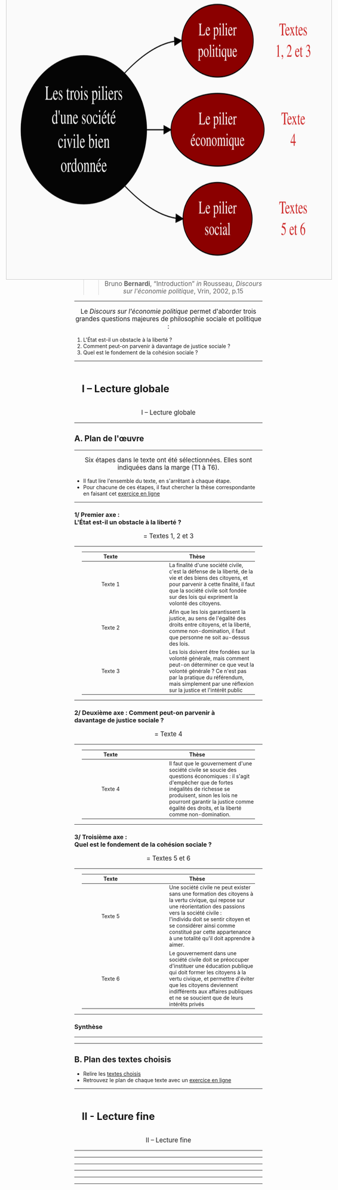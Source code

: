 ```yaml
---
marp: true
theme: teaching
paginate: true
size: 4:3
---
```


<!-- _class: titre -->
<style scoped>
h1 {padding:20px!important; font-size:190%;}
h1 span {font-size:75%; display:block; line-height:130%; margin-top:10px; padding-bottom:15px;}
</style>
# Étude d'une œuvre suivie :<br> <span>Rousseau, _Discours sur l'économie politique_, I-II</span>
Cédric Eyssette
https://eyssette.github.io/


---
<!-- _class: pp  -->
<style scoped>
p {text-align:center; font-size:120%;}
</style>

![bg left:50%](https://upload.wikimedia.org/wikipedia/commons/thumb/b/b7/Jean-Jacques_Rousseau_%28painted_portrait%29.jpg/440px-Jean-Jacques_Rousseau_%28painted_portrait%29.jpg)

Jean-Jacques Rousseau (1712-1778)

---
<!-- _class: pp fpp-->

![bg left:47%](https://upload.wikimedia.org/wikipedia/commons/thumb/2/2b/Encyclopedie_de_D%27Alembert_et_Diderot_-_Premiere_Page_-_ENC_1-NA5.jpg/1920px-Encyclopedie_de_D%27Alembert_et_Diderot_-_Premiere_Page_-_ENC_1-NA5.jpg)

Le _Discours sur l'économie politique_ est l'édition indépendante de ce qui était auparavant un article dans l'_Encyclopédie_ de Diderot et D'Alembert, l'article : « Économie (morale et politique) », paru en 1755

---
<!-- _class: i2t0 pp contain -->
<style scoped>
img {height:800px!important; margin-top:-90px;}
p:nth-of-type(1) img {margin-left:10px;}
p:nth-of-type(2) img {margin-left:-10px!important;}
</style>

![](https://i.ibb.co/2Nbm2Dt/Rousseau-Discours-Ine-galite.jpg)

![](https://gallica.bnf.fr/essentiels/sites/default/files/visuel-contrat-social.jpg)


---
<!-- _class: citationM2 fppppp -->

![](https://i.ibb.co/4dZZPSX/Rousseau-DEP.jpg)

>« [I]l faut le considérer non comme un texte de transition mais comme un texte de fondation, non comme un texte marginal mais comme un texte central. Cela doit conduire à en faire non une simple pièce annexe dans un dossier, mais un objet d'étude valant pour lui-même et de première importance. »
>>Bruno **Bernardi**, “Introduction” _in_ Rousseau, _Discours sur l'économie politique_, Vrin, 2002, p.15

---
<!-- _class:  -->

Le _Discours sur l'économie politique_ permet d'aborder trois grandes questions majeures de philosophie sociale et politique :

1) L'État est-il un obstacle à la liberté ?
2) Comment peut-on parvenir à davantage de justice sociale ?
3) Quel est le fondement de la cohésion sociale ?

---
<!-- _class: partie -->
<style scoped>
img {position:absolute; top:37px; left:45px; width:873px; height:530px}
</style>
![](https://c.pxhere.com/photos/fe/bf/eagle_eagle_flying_soar_bird_nature_bald_flight_wildlife-845593.jpg!d)
# I – Lecture globale

I – Lecture globale

<!-- // Faire un rappel de la méthode NPQT : Notions, Plan, Question, Thèse
// Focalisation ici sur le "P" : plan de l'œuvre, plan des textes choisis -->

---
<!-- _class: souspartie -->
## A. Plan de l'œuvre

---
<!-- _class: -->

Six étapes dans le texte ont été sélectionnées. Elles sont indiquées dans la marge (T1 à T6).
- Il faut lire l'ensemble du texte, en s'arrêtant à chaque étape.
- Pour chacune de ces étapes, il faut chercher la thèse correspondante en faisant cet [exercice en ligne](https://learningapps.org/display?v=ph7wg94tj21)



---
<!-- _class: etape -->
### 1/ Premier axe : <br>L'État est-il un obstacle à la liberté ?
= Textes 1, 2 et 3

---
<!-- _class: fmmm pp -->
<style scoped>
table {padding-left:20px; padding-right:20px;}
table td:nth-of-type(1) {width:140px; text-align:center;}
table td:nth-of-type(2) {padding-right:0;}
</style>

Texte | Thèse
------- | -------
Texte 1 | La finalité d'une société civile, c'est la défense de la liberté, de la vie et des biens des citoyens, et pour parvenir à cette finalité, il faut que la société civile soit fondée sur des lois qui expriment la volonté des citoyens.
Texte 2 | Afin que les lois garantissent la justice, au sens de l'égalité des droits entre citoyens, et la liberté, comme non-domination, il faut que personne ne soit au-dessus des lois.
Texte 3 | Les lois doivent être fondées sur la volonté générale, mais comment peut-on déterminer ce que veut la volonté générale ? Ce n'est pas par la pratique du référendum, mais simplement par une réflexion sur la justice et l'intérêt public

---
<!-- _class: etape fppppppppppp -->
### 2/ Deuxième axe : Comment peut-on parvenir à davantage de justice sociale ?
= Texte 4

---
<!-- _class: f pp -->
<style scoped>
table {padding-left:50px; padding-right:40px;}
table td:nth-of-type(1) {width:140px; text-align:center;}
table td:nth-of-type(2) {padding-left:80px;}
</style>

Texte | Thèse
------- | -------
Texte 4 | Il faut que le gouvernement d'une société civile se soucie des questions économiques : il s'agit d'empêcher que de fortes inégalités de richesse se produisent, sinon les lois ne pourront garantir la justice comme égalité des droits, et la liberté comme non-domination.

---
<!-- _class: etape fppppppppppp -->
### 3/ Troisième axe : <br>Quel est le fondement de la cohésion sociale ?
= Textes 5 et 6

---
<!-- _class: fmmm pp -->
<style scoped>
table {padding-left:20px; padding-right:20px;}
table td:nth-of-type(1) {width:140px; text-align:center;}
table td:nth-of-type(2) {padding-right:0;}
</style>

Texte | Thèse
------- | -------
Texte 5 | Une société civile ne peut exister sans une formation des citoyens à la vertu civique, qui repose sur une réorientation des passions vers la société civile : l'individu doit se sentir citoyen et se considérer ainsi comme constitué par cette appartenance à une totalité qu'il doit apprendre à aimer.
Texte 6 | Le gouvernement dans une société civile doit se préoccuper d'instituer une éducation publique qui doit former les citoyens à la vertu civique, et permettre d'éviter que les citoyens deviennent indifférents aux affaires publiques et ne se soucient que de leurs intérêts privés


---
<!-- _class: etape -->
### Synthèse


---
<!-- _class: i1t0  -->

![](https://raw.githubusercontent.com/eyssette/graphviz-examples/master/diagram/Rousseau-trois-piliers-soci%C3%A9t%C3%A9-bien-ordonn%C3%A9e.svg)


---
<!-- _class: souspartie fpp -->
## B. Plan des textes choisis
- Relire les [textes choisis](https://docs.google.com/document/d/1jfDTKN7XHb_0FSEWo3Q_OvVWYAa5g0qNNAZnuosaGM8/edit?usp=sharing)
- Retrouvez le plan de chaque texte avec un [exercice en ligne](https://learningapps.org/display?v=peus9vgzc21)


---
<!-- _class: partie -->
<style scoped>
img {position:absolute; top:37px; left:45px; width:873px; height:530px}
</style>
![](https://c.pxhere.com/photos/5e/8d/mouse_rodent_cute_mammal_nager_nature_animal_wood_mouse-478455.jpg!d)
# II - Lecture fine

II – Lecture fine

<!-- // Rappel de la méthode : CAP : citation, analyse / problèmes  -->

---
<!-- _class: pp i1t0 -->

[![](https://docs.google.com/drawings/d/e/2PACX-1vTpt7cZtUkwtpnfp277b2LDVL-fEgRU8ZFPGFZc8-UXwJUc5cgKeI9mP3T2PNB6DTyNz3glXF_VqhBA/pub?w=2268&amp;h=1587)](https://docs.google.com/drawings/d/1DDuXTG256JtQXYgIas1Bn49cae18-ka_pscfBKfU6n0/edit?usp=sharing)

---
<!-- _class: pp i1t0 -->

[![](https://docs.google.com/drawings/d/e/2PACX-1vT23eIHSUvn9pCdioKnpkxD7jiSorLOOlfpm2USwnn6nQ9d45R2kePVlTL6e2nRQbn6nVAWOhPETa5r/pub?w=2268&amp;h=1587)](https://docs.google.com/drawings/d/1tszSYZcp1Flh9dEwGXlLjRCEOMCKMlCWeM_MMY1LqXU/edit?usp=sharing)

---
<!-- _class: pp i1t0 -->

[![](https://docs.google.com/drawings/d/e/2PACX-1vSHlkQd2cnLbLmYu35ghUdW0BCGeKTtKxS_lpnYPmcGI7FlfGPDRZbldpyGfAyHLoLTChQR-9SU_xpm/pub?w=2268&amp;h=1587)](https://docs.google.com/drawings/d/1KLUGuQOVzRQcw9GH9xrivNM4cWCv5Iaw7xT_v4TWyMM/edit?usp=sharing)

---
<!-- _class: pp i1t0 -->

[![](https://docs.google.com/drawings/d/e/2PACX-1vRGtX1fTJfZ-ecIawnWrXwRZXW9bcwxM0KBWmVTbyfCrc8EvjBr4k7caX1EZVaoTVmvoe6eOWCBjmCE/pub?w=2268&amp;h=1587)](https://docs.google.com/drawings/d/1SjbTjlGxMeEdD5-kjVYfFNUIKHR1AjosSr_rDYeG2GU/edit?usp=sharing)

---
<!-- _class: pp i1t0 -->

[![](https://docs.google.com/drawings/d/e/2PACX-1vSlb7ioq4qip8Kv5Huo9cYyWVgEgZeFdu6fCt1AKEHYQ1f2wvkqNIeicXo3OsxqytF2HhSNyjb1SdG8/pub?w=2268&amp;h=1587)](https://docs.google.com/drawings/d/12DkDFF38sojTwaY0urbWfLHELF1la9CPdAzqJvbt0aw/edit?usp=sharing)

---
<!-- _class: pp i1t0 -->

[![](https://docs.google.com/drawings/d/e/2PACX-1vT_n3jb8ifhi6sHGswwduV950KNde0AWTMEgRlI-aOxpSjhQ2mx1xz36uZWFQmx2iWcOmfDgU-gkLst/pub?w=2268&amp;h=1587)](https://docs.google.com/drawings/d/153CIgojGKsux0-hsTTZjDfWbMhfvTaRH_LNNOlLvA08/edit?usp=sharing)


